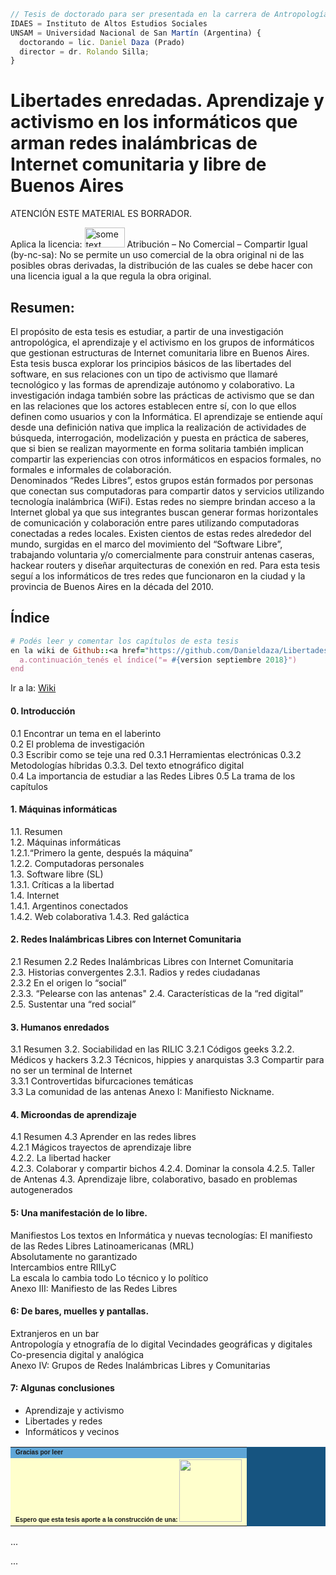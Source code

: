 
```js
// Tesis de doctorado para ser presentada en la carrera de Antropología Social y Cultural.
IDAES = Instituto de Altos Estudios Sociales
UNSAM = Universidad Nacional de San Martín (Argentina) {
  doctorando = lic. Daniel Daza (Prado)
  director = dr. Rolando Silla;
}
```

# Libertades enredadas. Aprendizaje y activismo en los informáticos que arman redes inalámbricas de Internet comunitaria y libre de Buenos Aires

ATENCIÓN ESTE MATERIAL ES BORRADOR.

Aplica la licencia: 
<IMG SRC="http://creativecommons.org.ar/media/uploads/licencias/by-nc-sa-125px.png" ALT="some text" WIDTH=64 HEIGHT=32>
Atribución – No Comercial – Compartir Igual (by-nc-sa): No se permite un uso comercial de la obra original ni de las posibles obras derivadas, la distribución de las cuales se debe hacer con una licencia igual a la que regula la obra original. 

## Resumen:

El propósito de esta tesis es estudiar, a partir de una investigación antropológica, el aprendizaje y el activismo en los grupos de informáticos que gestionan estructuras de Internet comunitaria libre en Buenos Aires. 
	<br>
	Esta tesis busca explorar los principios básicos de las libertades del software, en sus relaciones con un tipo de activismo que llamaré tecnológico y las formas de aprendizaje autónomo y colaborativo. La investigación indaga también sobre las prácticas de activismo que se dan en las relaciones que los actores establecen entre sí, con lo que ellos definen como usuarios y con la Informática. El aprendizaje se entiende aquí desde una definición nativa que implica la realización de actividades de búsqueda, interrogación, modelización y puesta en práctica de saberes, que si bien se realizan mayormente en forma solitaria también implican compartir las experiencias con otros informáticos en espacios formales, no formales e informales de colaboración. 
	<br>
	Denominados “Redes Libres”, estos grupos están formados por personas que conectan sus computadoras para compartir datos y servicios utilizando tecnología inalámbrica (WiFi). Estas redes no siempre brindan acceso a la Internet global ya que sus integrantes buscan generar formas horizontales de comunicación y colaboración entre pares utilizando computadoras conectadas a redes locales. Existen cientos de estas redes alrededor del mundo, surgidas en el marco del movimiento del “Software Libre”, trabajando voluntaria y/o comercialmente para construir antenas caseras, hackear routers y diseñar arquitecturas de conexión en red. Para esta tesis seguí a los informáticos de tres redes que funcionaron en la ciudad y la provincia de Buenos Aires en la década del 2010. 


## Índice
```ruby
# Podés leer y comentar los capítulos de esta tesis
en la wiki de Github::<a href="https://github.com/Danieldaza/Libertades_enredadas/wiki">Wiki</a> 
  a.continuación_tenés el índice("= #{version septiembre 2018}")
end
```
Ir a la: <a href="https://github.com/Danieldaza/Libertades_enredadas/wiki">Wiki</a>

#### 0. Introducción	
0.1 Encontrar un tema en el laberinto	
0.2 El problema de investigación	
0.3 Escribir como se teje una red
0.3.1 Herramientas electrónicas
0.3.2 Metodologías híbridas	
0.3.3. Del texto etnográfico digital		
0.4 La importancia de estudiar a las Redes Libres
0.5 La trama de los capítulos	

#### 1. Máquinas informáticas

1.1. Resumen	
1.2. Máquinas informáticas	
1.2.1.“Primero la gente, después la máquina”	
1.2.2. Computadoras personales	
1.3. Software libre (SL)	
1.3.1. Críticas a la libertad	
1.4. Internet	
1.4.1. Argentinos conectados	
1.4.2. Web colaborativa	
1.4.3. Red galáctica	
 
#### 2. Redes Inalámbricas Libres con Internet Comunitaria	
2.1 Resumen	
2.2 Redes Inalámbricas Libres con Internet Comunitaria	
2.3. Historias convergentes	
2.3.1. Radios y redes ciudadanas	
2.3.2 En el origen lo “social”	
2.3.3. “Pelearse con las antenas"
 2.4. Características de la “red digital”	
2.5. Sustentar una “red social”

#### 3. Humanos enredados	
3.1 Resumen	
3.2. Sociabilidad en las RILIC
3.2.1 Códigos geeks	
3.2.2. Médicos y hackers
3.2.3 Técnicos, hippies y anarquistas
3.3 Compartir para no ser un terminal de Internet	
3.3.1 Controvertidas bifurcaciones temáticas	
3.3 La comunidad de las antenas	
Anexo I: Manifiesto Nickname.


#### 4. Microondas de aprendizaje	
4.1 Resumen
4.3 Aprender en las redes libres	
4.2.1 Mágicos trayectos de aprendizaje libre	
4.2.2. La libertad hacker	
4.2.3. Colaborar y compartir bichos
4.2.4. Dominar la consola
4.2.5. Taller de Antenas
4.3. Aprendizaje libre, colaborativo, basado en problemas autogenerados

#### 5: Una manifestación de lo libre.
Manifiestos	
Los textos en Informática y nuevas tecnologías:	
El manifiesto de las Redes Libres Latinoamericanas (MRL)	
Absolutamente no garantizado	
Intercambios entre RIILyC	
La escala lo cambia todo
Lo técnico y lo político	
Anexo III: Manifiesto de las Redes Libres	

#### 6: De bares, muelles y pantallas.
Extranjeros en un bar	
Antropología y etnografía de lo digital	
Vecindades geográficas y digitales	
Co-presencia digital y analógica	
Anexo IV: Grupos de Redes Inalámbricas Libres y Comunitarias 	

#### 7: Algunas conclusiones	
- Aprendizaje y activismo
- Libertades y redes
- Informáticos y vecinos

<table width="200" cellspacing="1" cellpadding="3" border="0" bgcolor="#165480"> 
<tr> 
   <td bgcolor="#5FA6D7"> 
<font size=1 face="verdana, arial, helvetica"> 
<b>Gracias por leer</b> 
</font> 
   </td> 
</tr> 
<tr> 
    <td bgcolor="#ffffcc"> 
   <font face="verdana, arial, helvetica" size=1> 
   <b>Espero que esta tesis aporte a la construcción de una:<b>
	    <IMG src="https://surcandolared.files.wordpress.com/2012/04/1f7f9051c.jpg?w=290&h=376" width="100" height="100"/>
   </font> 
   </td> 
</tr> 
</table>

...
   
...

